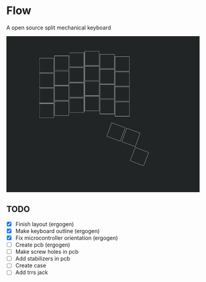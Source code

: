 # Flow
A open source split mechanical keyboard

![Main layout](flow.png)
## TODO
- [x] Finish layout (ergogen)
- [x] Make keyboard outline (ergogen) 
- [x] Fix microcontroller orientation (ergogen)
- [ ] Create pcb (ergogen)
- [ ] Make screw holes in pcb
- [ ] Add stabilizers in pcb
- [ ] Create case  
- [ ] Add trrs jack
